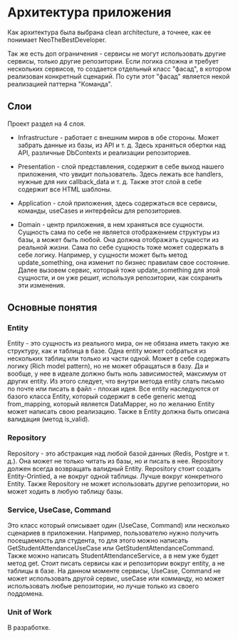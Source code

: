 # Архитектура приложения

Как архитектура была выбрана clean architecture, а точнее, как ее понимает NeoTheBestDeveloper.


Так же есть доп ограничения - сервисы не могут использовать другие сервисы, только другие репозитории.
Если логика сложна и требует нескольких сервисов, то создается отдельный класс "фасад", в котором реализован конкретный сценарий.
По сути этот "фасад" является некой реализацией паттерна "Команда".


## Слои

Проект раздел на 4 слоя.

- Infrastructure - работает с внешним миров в обе стороны. Может забрать данные из базы, из API и т. д. Здесь храняться 
обертки над API, различные DbContexts и реализации репозиториев.

- Presentation - слой представления, содержит в себе выход нашего приложения, что увидит пользователь. Здесь лежать
все handlers, нужные для них callback_data и т. д. Также этот слой в себе содержит все HTML шаблоны.

- Application - слой приложения, здесь содержаться все сервисы, команды, useCases и интерфейсы для репозиториев.

- Domain - центр приложения, в нем храняться все сущности. Сущность сама по себе не является отображением структуры из базы, 
а может быть любой. Она должна отображать сущности из реальной жизни. Сама по себе сущность тоже может содержать в себе логику.
Например, у сущности может быть метод update_something, она изменит по бизнес правилам свое состояние. Далее вызовем сервис,
который тоже update_something для этой сущности, и он уже решит, используя репозитории, как сохранить эти изменения.

## Основные понятия

### Entity 

Entity - это сущность из реального мира, он не обязана иметь такую же структуру, как и таблица в базе. Одна entity может собраться
из нескольких таблиц или только из части одной. Может в себе содержать логику (Rich model pattern), но не может обращаться в базу.
Да и вообще, у нее в идеале должно быть ноль зависимостей, максимум от других entity. Из этого следует, что внутри метода entity 
слать письмо по почте или писать в файл - плохая идея. Все entity наследуются от базого класса Entity, который содержит в себе
generic метод from_mapping, который является DataMapper, но по желанию Entity может написать свою реализацию. Также в Entity
должна быть описана валидация (метод is_valid).

### Repository

Repository - это абстракция над любой базой данных (Redis, Postgre и т. д.). Она может не только читать из базы, но и писать в нее.
Repository должен всегда возвращать валидный Entity. Repository стоит создать Entity-Orintied, а не вокруг одной таблицы. 
Лучше вокруг конкретного Entity. Также Repository не может использовать другие репозитории, но может ходить в любую таблицу базы.

### Service, UseCase, Command

Это класс который описывает один (UseCase, Command) или несколько сценариев в приложении. Например, пользователю нужно получить
посещаемость для студента, то для этого можно написать GetStudentAttendanceUseCase или GetStudentAttendanceCommand. Также можно
написать StudentAttendanceService, а в нем уже будет метод get. Стоит писать сервисы как и репозитории вокруг entity, а не таблицы в
базе. На данном моменте сервисы, UseCase, Command не может использовать другой сервис, useCase или комманду, но может использовать
любые репозитории, но лучше только из своего поддомена.

### Unit of Work

В разработке.
